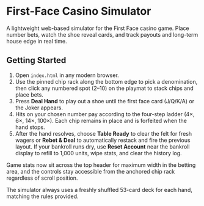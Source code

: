 # First-Face Casino Simulator

A lightweight web-based simulator for the First Face casino game. Place number bets, watch the shoe reveal cards, and track payouts and long-term house edge in real time.

## Getting Started

1. Open `index.html` in any modern browser.
2. Use the pinned chip rack along the bottom edge to pick a denomination, then click any numbered spot (2–10) on the playmat to stack chips and place bets.
3. Press **Deal Hand** to play out a shoe until the first face card (J/Q/K/A) or the Joker appears.
4. Hits on your chosen number pay according to the four-step ladder (4×, 6×, 14×, 100×). Each chip remains in place and is forfeited when the hand stops.
5. After the hand resolves, choose **Table Ready** to clear the felt for fresh wagers or **Rebet & Deal** to automatically restack and fire the previous layout. If your bankroll runs dry, use **Reset Account** near the bankroll display to refill to 1,000 units, wipe stats, and clear the history log.

Game stats now sit across the top header for maximum width in the betting area, and the controls stay accessible from the anchored chip rack regardless of scroll position.

The simulator always uses a freshly shuffled 53-card deck for each hand, matching the rules provided.
